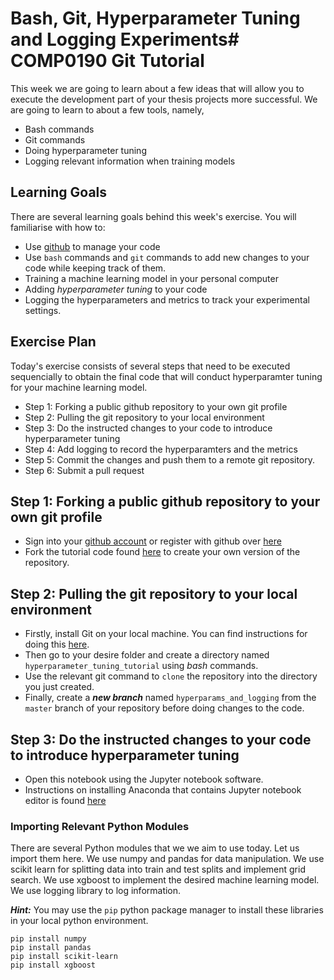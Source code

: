 # Bash, Git, Hyperparameter Tuning and Logging Experiments# COMP0190 Git Tutorial

This week we are going to learn about a few ideas that will allow you to execute the development part of your thesis projects more successful. We are going to learn to about a few tools, namely, 

- Bash commands
- Git commands
- Doing hyperparameter tuning
- Logging relevant information when training models

## Learning Goals

There are several learning goals behind this week's exercise. You will familiarise with how to:


- Use [github](https://github.com/) to manage your code
- Use `bash` commands and `git` commands to add new changes to your code while keeping track of them. 
- Training a machine learning model in your personal computer
- Adding *hyperparameter tuning* to your code
- Logging the hyperparameters and metrics to track your experimental settings. 


## Exercise Plan

Today's exercise consists of several steps that need to be executed sequencially to obtain the final code that will conduct hyperparamter tuning for your machine learning model. 

- Step 1: Forking a public github repository to your own git profile
- Step 2: Pulling the git repository to your local environment
- Step 3: Do the instructed changes to your code to introduce hyperparameter tuning
- Step 4: Add logging to record the hyperparamters and the metrics 
- Step 5: Commit the changes and push them to a remote git repository. 
- Step 6: Submit a pull request


## Step 1: Forking a public github repository to your own git profile

- Sign into your [github account](https://github.com/) or register with github over [here](https://github.com/signup) 
- Fork the tutorial code found [here](https://github.com/comp0190/git_tutorial) to create your own version of the repository.


## Step 2: Pulling the git repository to your local environment

- Firstly, install Git on your local machine. You can find instructions for doing this [here](https://git-scm.com/book/en/v2/Getting-Started-Installing-Git).
- Then go to your desire folder and create a directory named `hyperparameter_tuning_tutorial` using *bash* commands. 
- Use the relevant git command to `clone` the repository into the directory you just created. 
- Finally, create a ***new branch*** named `hyperparams_and_logging` from the `master` branch of your repository before doing changes to the code. 

## Step 3: Do the instructed changes to your code to introduce hyperparameter tuning

- Open this notebook using the Jupyter notebook software. 
- Instructions on installing Anaconda that contains Jupyter notebook editor is found [here](https://docs.anaconda.com/anaconda/install/index.html)

### Importing Relevant Python Modules

There are several Python modules that we we aim to use today. Let us import them here. We use numpy and pandas for data manipulation. We use scikit learn for splitting data into train and test splits and implement grid search. We use xgboost to implement the desired machine learning model. We use logging library to log information. 

***Hint:*** You may use the `pip` python package manager to install these libraries in your local python environment. 

```
pip install numpy
pip install pandas
pip install scikit-learn
pip install xgboost
```